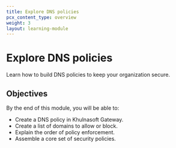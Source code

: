 ```yaml
---
title: Explore DNS policies
pcx_content_type: overview
weight: 3
layout: learning-module
---
```


# Explore DNS policies

Learn how to build DNS policies to keep your organization secure.

## Objectives

By the end of this module, you will be able to:

- Create a DNS policy in Khulnasoft Gateway.
- Create a list of domains to allow or block.
- Explain the order of policy enforcement.
- Assemble a core set of security policies.